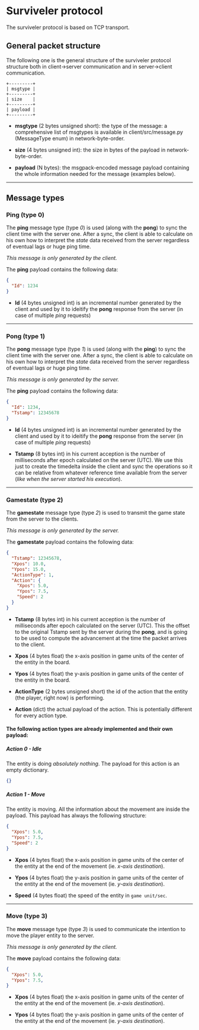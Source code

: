 # Surviveler protocol

The surviveler protocol is based on TCP transport.

## General packet structure

The following one is the general structure of the surviveler protocol structure
both in client->server communication and in server->client communication.

    +---------+
    | msgtype |
    +---------+
    | size    |
    +---------+
    | payload |
    +---------+

 * **msgtype** (2 bytes unsigned short): the type of the message: a
 comprehensive list of msgtypes is available in client/src/message.py
 (MessageType enum) in network-byte-order.

 * **size** (4 bytes unsigned int): the size in bytes of the payload in
 network-byte-order.

 * **payload** (N bytes): the msgpack-encoded message payload containing the
 whole information needed for the message (examples below).

--------------------------------------------------------------------------------

## Message types

### Ping (type 0)

The **ping** message type (type *0*) is used (along with the **pong**) to sync
the client time with the server one. After a sync, the client is able to
calculate on his own how to interpret the *state* data received from the server
regardless of eventual lags or huge ping time.

*This message is only generated by the client.*

The **ping** payload contains the following data:

```json
{
  "Id": 1234
}
```
 * **Id** (4 bytes unsigned int) is an incremental number generated by the
 client and used by it to ideitify the **pong** response from the server (in
 case of multiple *ping* requests)

--------------------------------------------------------------------------------

### Pong (type 1)

The **pong** message type (type *1*) is used (along with the **ping**) to sync
the client time with the server one. After a sync, the client is able to
calculate on his own how to interpret the *state* data received from the server
regardless of eventual lags or huge ping time.

*This message is only generated by the server.*

The **ping** payload contains the following data:

```json
{
  "Id": 1234,
  "Tstamp": 12345678
}
```

 * **Id** (4 bytes unsigned int) is an incremental number generated by the client
 and used by it to ideitify the **pong** response from the server (in case of
 multiple *ping* requests)

 * **Tstamp** (8 bytes int) in his current acception is the number of
 milliseconds after epoch calculated on the server (UTC). We use this just to
 create the timedelta inside the client and sync the operations so it can be
 relative from whatever reference time available from the server (*like when the
 server started his execution*).

--------------------------------------------------------------------------------

### Gamestate (type 2)

The **gamestate** message type (type *2*) is used to transmit the game state
from the server to the clients.

*This message is only generated by the server.*

The **gamestate** payload contains the following data:

```json
{
  "Tstamp": 12345678,
  "Xpos": 10.0,
  "Ypos": 15.0,
  "ActionType": 1,
  "Action": {
    "Xpos": 5.0,
    "Ypos": 7.5,
    "Speed": 2
  }
}
```
 * **Tstamp** (8 bytes int) in his current acception is the number of
 milliseconds after epoch calculated on the server (UTC). This the offset to the
 original Tstamp sent by the server during the **pong**, and is going to be used
 to compute the advancement at the time the packet arrives to the client.

 * **Xpos** (4 bytes float) the x-axis position in game units of the center
 of the entity in the board.

 * **Ypos** (4 bytes float) the y-axis position in game units of the center
 of the entity in the board.

 * **ActionType** (2 bytes unsigned short) the id of the action that the entity
 (the player, right now) is performing.

 * **Action** (dict) the actual payload of the action. This is potentially
 different for every action type.

#### The following action types are already implemented and their own payload:

##### Action 0 - Idle

The entity is doing *absolutely nothing*. The payload for this action is an
empty dictionary.

```json
{}
```

##### Action 1 - Move

The entity is moving. All the information about the movement are inside the
payload. This payload has always the following structure:

```json
{
  "Xpos": 5.0,
  "Ypos": 7.5,
  "Speed": 2
}
```

 * **Xpos** (4 bytes float) the x-axis position in game units of the center
 of the entity at the end of the movement (ie. *x-axis destination*).

 * **Ypos** (4 bytes float) the y-axis position in game units of the center
 of the entity at the end of the movement (ie. *y-axis destination*).

 * **Speed** (4 bytes float) the speed of the entity in `game unit/sec`.

--------------------------------------------------------------------------------

### Move (type 3)

The **move** message type (type *3*) is used to communicate the intention to
move the player entity to the server.

*This message is only generated by the client.*

The **move** payload contains the following data:

```json
{
  "Xpos": 5.0,
  "Ypos": 7.5,
}
```

 * **Xpos** (4 bytes float) the x-axis position in game units of the center
 of the entity at the end of the movement (ie. *x-axis destination*).

 * **Ypos** (4 bytes float) the y-axis position in game units of the center
 of the entity at the end of the movement (ie. *y-axis destination*).
